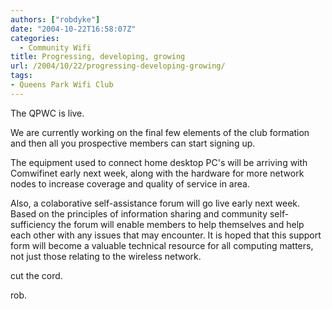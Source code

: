 ```yaml
---
authors: ["robdyke"]
date: "2004-10-22T16:58:07Z"
categories:
  - Community Wifi
title: Progressing, developing, growing
url: /2004/10/22/progressing-developing-growing/
tags:
- Queens Park Wifi Club
---
```

The QPWC is live.

We are currently working on the final few elements of the club formation and then all you prospective members can start signing up.

The equipment used to connect home desktop PC's will be arriving with Comwifinet early next week, along with the hardware for more network nodes to increase coverage and quality of service in area.

Also, a colaborative self-assistance forum will go live early next week. Based on the principles of information sharing and community self-sufficiency the forum will enable members to help themselves and help each other with any issues that may encounter. It is hoped that this support form will become a valuable technical resource for all computing matters, not just those relating to the wireless network.

cut the cord.

rob.